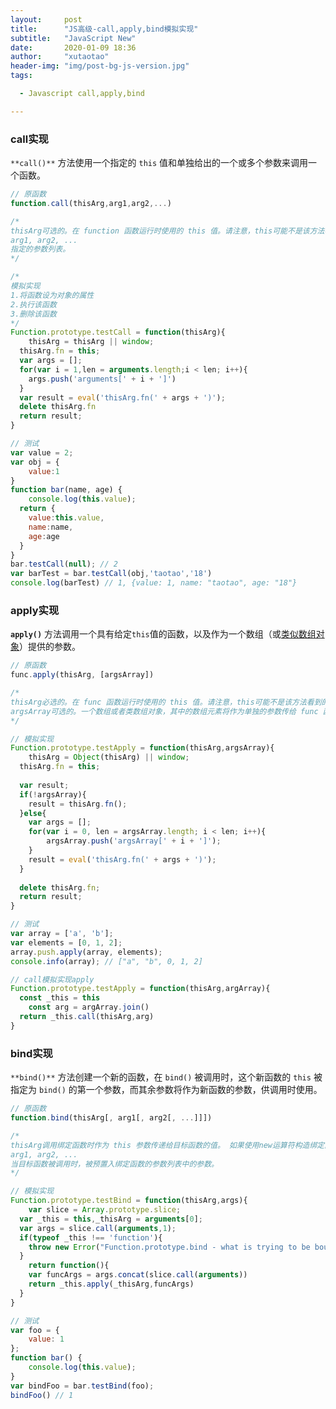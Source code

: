 ```yaml
---
layout:     post
title:      "JS高级-call,apply,bind模拟实现"
subtitle:   "JavaScript New"
date:       2020-01-09 18:36
author:     "xutaotao"
header-img: "img/post-bg-js-version.jpg"
tags:

  - Javascript call,apply,bind

---
```



### call实现
`**call()**` 方法使用一个指定的 `this` 值和单独给出的一个或多个参数来调用一个函数。

```javascript
// 原函数
function.call(thisArg,arg1,arg2,...)

/* 
thisArg可选的。在 function 函数运行时使用的 this 值。请注意，this可能不是该方法看到的实际值：如果这个函数处于非严格模式下，则指定为 null 或 undefined 时会自动替换为指向全局对象，原始值会被包装
arg1, arg2, ...
指定的参数列表。
*/              
```

```javascript
/*
模拟实现
1.将函数设为对象的属性
2.执行该函数
3.删除该函数
*/
Function.prototype.testCall = function(thisArg){
	thisArg = thisArg || window;
  thisArg.fn = this;
  var args = [];
  for(var i = 1,len = arguments.length;i < len; i++){
  	args.push('arguments[' + i + ']')
  }
  var result = eval('thisArg.fn(' + args + ')');
  delete thisArg.fn
  return result;
}

// 测试
var value = 2;
var obj = {
	value:1
}
function bar(name, age) {
	console.log(this.value);
  return {
  	value:this.value,
    name:name,
    age:age
  }
}
bar.testCall(null); // 2
var barTest = bar.testCall(obj,'taotao','18')
console.log(barTest) // 1, {value: 1, name: "taotao", age: "18"}
```

### apply实现
**`apply()`** 方法调用一个具有给定`this`值的函数，以及作为一个数组（或[类似数组对象](https://developer.mozilla.org/zh-CN/docs/Web/JavaScript/Guide/Indexed_collections#Working_with_array-like_objects)）提供的参数。

```javascript
// 原函数
func.apply(thisArg, [argsArray])

/*
thisArg必选的。在 func 函数运行时使用的 this 值。请注意，this可能不是该方法看到的实际值：如果这个函数处于非严格模式下，则指定为 null 或 undefined 时会自动替换为指向全局对象，原始值会被包装。
argsArray可选的。一个数组或者类数组对象，其中的数组元素将作为单独的参数传给 func 函数。如果该参数的值为 null 或  undefined，则表示不需要传入任何参数。从ECMAScript 5 开始可以使用类数组对象。 浏览器兼容性 请参阅本文底部内容。
*/
```

```javascript
// 模拟实现
Function.prototype.testApply = function(thisArg,argsArray){
	thisArg = Object(thisArg) || window;
  thisArg.fn = this;
  
  var result;
  if(!argsArray){
  	result = thisArg.fn();
  }else{
  	var args = [];
    for(var i = 0, len = argsArray.length; i < len; i++){
    	argsArray.push('argsArray[' + i + ']');
    }
    result = eval('thisArg.fn(' + args + ')');
  }
  
  delete thisArg.fn;
  return result;
}

// 测试
var array = ['a', 'b'];
var elements = [0, 1, 2];
array.push.apply(array, elements);
console.info(array); // ["a", "b", 0, 1, 2]
```

```javascript
// call模拟实现apply
Function.prototype.testApply = function(thisArg,argArray){
  const _this = this
	const arg = argArray.join()
  return _this.call(thisArg,arg)
}
```

### bind实现
`**bind()**` 方法创建一个新的函数，在 `bind()` 被调用时，这个新函数的 `this` 被指定为 `bind()` 的第一个参数，而其余参数将作为新函数的参数，供调用时使用。
```javascript
// 原函数
function.bind(thisArg[, arg1[, arg2[, ...]]])

/*
thisArg调用绑定函数时作为 this 参数传递给目标函数的值。 如果使用new运算符构造绑定函数，则忽略该值。当使用 bind 在 setTimeout 中创建一个函数（作为回调提供）时，作为 thisArg 传递的任何原始值都将转换为 object。如果 bind 函数的参数列表为空，执行作用域的 this 将被视为新函数的 thisArg。
arg1, arg2, ...
当目标函数被调用时，被预置入绑定函数的参数列表中的参数。
*/
```

```javascript
// 模拟实现
Function.prototype.testBind = function(thisArg,args){
	var slice = Array.prototype.slice;
  var _this = this,_thisArg = arguments[0];
  var args = slice.call(arguments,1);
  if(typeof _this !== 'function'){
  	throw new Error("Function.prototype.bind - what is trying to be bound is not callabl");   
  }
	return function(){
  	var funcArgs = args.concat(slice.call(arguments))
    return _this.apply(_thisArg,funcArgs)
  }
}

// 测试
var foo = {
    value: 1
};
function bar() {
    console.log(this.value);
}
var bindFoo = bar.testBind(foo);
bindFoo() // 1

```

